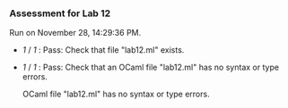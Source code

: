 ### Assessment for Lab 12

Run on November 28, 14:29:36 PM.

+  _1_ / _1_ : Pass: Check that file "lab12.ml" exists.

+  _1_ / _1_ : Pass: Check that an OCaml file "lab12.ml" has no syntax or type errors.

    OCaml file "lab12.ml" has no syntax or type errors.



